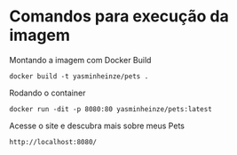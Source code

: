 # Comandos para execução da imagem

Montando a imagem com Docker Build
```
docker build -t yasminheinze/pets .
```

Rodando o container

```
docker run -dit -p 8080:80 yasminheinze/pets:latest
```

Acesse o site e descubra mais sobre meus Pets
```
http://localhost:8080/
```
